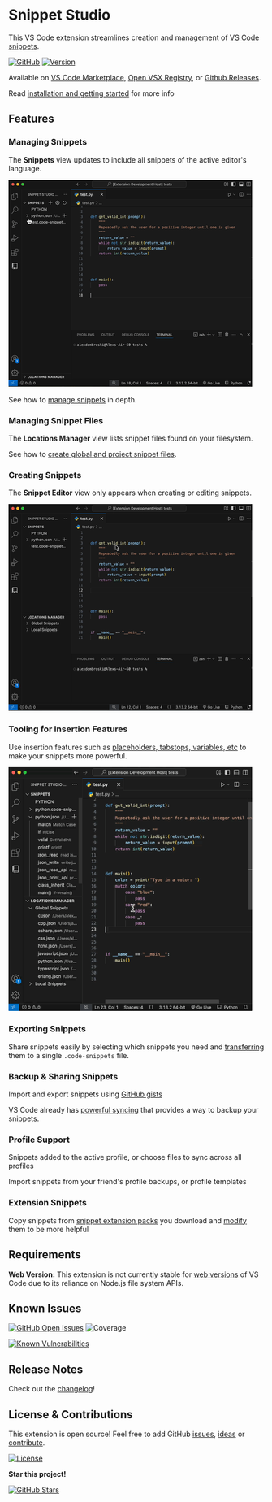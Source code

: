 # Snippet Studio

This VS Code extension streamlines creation and management of [VS Code snippets](https://code.visualstudio.com/docs/editor/userdefinedsnippets).

[![GitHub](https://img.shields.io/badge/GitHub-Repo-blue?logo=github)](https://github.com/alexanderdombroski/snippetstudio) [![Version](https://badge.fury.io/gh/alexanderdombroski%2Fsnippetstudio.svg)](https://badge.fury.io/gh/alexanderdombroski%2Fsnippetstudio)

Available on [VS Code Marketplace](https://marketplace.visualstudio.com/items/AlexDombroski.snippetstudio), [Open VSX Registry](https://open-vsx.org/extension/AlexDombroski/snippetstudio), or [Github Releases](https://github.com/alexanderdombroski/snippetstudio/releases).

Read [installation and getting started](https://alexanderdombroski.github.io/snippetstudio/docs/getting-started/installation) for more info

## Features

### Managing Snippets

The **Snippets** view updates to include all snippets of the active editor's language.

![Edit Snippet Example](https://raw.githubusercontent.com/alexanderdombroski/snippetstudio/refs/heads/main/public/examples/edit.gif)

See how to [manage snippets](https://alexanderdombroski.github.io/snippetstudio/docs/snippet-management/snippet-crud) in depth.

### Managing Snippet Files

The **Locations Manager** view lists snippet files found on your filesystem.

See how to [create global and project snippet files](https://alexanderdombroski.github.io/snippetstudio/docs/snippet-management/global-vs-local).

### Creating Snippets

The **Snippet Editor** view only appears when creating or editing snippets.

![Creating a Snippet from Selection](https://raw.githubusercontent.com/alexanderdombroski/snippetstudio/refs/heads/main/public/examples/selection.gif)

### Tooling for Insertion Features

Use insertion features such as [placeholders, tabstops, variables, etc](https://alexanderdombroski.github.io/snippetstudio/docs/snippet-management/snippet-insertion-features) to make your snippets more powerful.

![Snippet Placeholder Example](https://raw.githubusercontent.com/alexanderdombroski/snippetstudio/refs/heads/main/public/examples/placeholder.gif)

### Exporting Snippets

Share snippets easily by selecting which snippets you need and [transferring](https://alexanderdombroski.github.io/snippetstudio/docs/snippet-management/export-snippets) them to a single `.code-snippets` file.

### Backup & Sharing Snippets

Import and export snippets using [GitHub gists](https://alexanderdombroski.github.io/snippetstudio/docs/github-integration/gists)

VS Code already has [powerful syncing](https://code.visualstudio.com/docs/configure/settings-sync) that provides a way to backup your snippets.

### Profile Support

Snippets added to the active profile, or choose files to sync across all profiles

Import snippets from your friend's profile backups, or profile templates

### Extension Snippets

Copy snippets from [snippet extension packs](https://code.visualstudio.com/docs/editing/userdefinedsnippets#_install-snippets-from-the-marketplace) you download and [modify](https://alexanderdombroski.github.io/snippetstudio/docs/snippet-management/working-with-extension-snippets) them to be more helpful

## Requirements

**Web Version:** This extension is not currently stable for [web versions](https://code.visualstudio.com/api/extension-guides/web-extensions) of VS Code due to its reliance on Node.js file system APIs.

## Known Issues

[![GitHub Open Issues](https://img.shields.io/github/issues-raw/alexanderdombroski/snippetstudio)](https://github.com/alexanderdombroski/snippetstudio/issues) ![Coverage](https://img.shields.io/badge/coverage-83.2%25-limegreen)

[![Known Vulnerabilities](https://snyk.io/test/github/alexanderdombroski/snippetstudio/badge.svg)](https://snyk.io/test/github/alexanderdombroski/snippetstudio)

## Release Notes

Check out the [changelog](https://github.com/alexanderdombroski/snippetstudio/blob/main/CHANGELOG.md)!

## License & Contributions

This extension is open source! Feel free to add GitHub [issues](https://github.com/alexanderdombroski/snippetstudio/issues), [ideas](https://github.com/alexanderdombroski/snippetstudio/discussions) or [contribute](https://github.com/alexanderdombroski/snippetstudio/blob/main/CONTRIBUTING.md).

[![License](https://img.shields.io/github/license/alexanderdombroski/snippetstudio)](https://github.com/alexanderdombroski/snippetstudio?tab=MIT-1-ov-file#readme)

**Star this project!**

[![GitHub Stars](https://img.shields.io/github/stars/alexanderdombroski/snippetstudio?style=social)](https://github.com/alexanderdombroski/snippetstudio)
